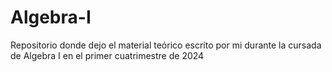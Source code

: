# Algebra-I
Repositorio donde dejo el material teórico escrito por mi durante la cursada de Algebra I en el primer cuatrimestre de 2024
